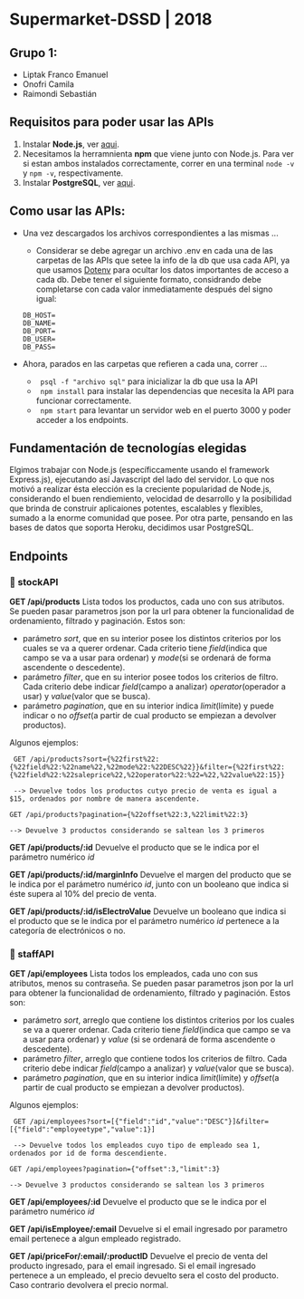 # Supermarket-DSSD | 2018

## Grupo 1:
- Liptak Franco Emanuel
- Onofri Camila
- Raimondi Sebastián

## Requisitos para poder usar las APIs
1. Instalar **Node.js**, ver [aqui](https://nodejs.org/es/download/package-manager/).
2. Necesitamos la herramnienta **npm** que viene junto con Node.js. Para ver si estan ambos instalados correctamente, correr en una terminal `node -v` y `npm -v`, respectivamente.
3. Instalar **PostgreSQL**, ver [aqui](https://www.postgresql.org/download/).

## Como usar las APIs:

- Una vez descargados los archivos correspondientes a las mismas ...
    - Considerar se debe agregar un archivo .env en cada una de las carpetas de las APIs que setee la info de la db que usa cada API, ya que usamos [Dotenv](https://www.npmjs.com/package/dotenv) para ocultar los datos importantes de acceso a cada db. Debe tener el siguiente formato, considrando debe completarse con cada valor inmediatamente después del signo igual:
    ```
    DB_HOST=
    DB_NAME=
    DB_PORT=
    DB_USER=
    DB_PASS=
    ```


- Ahora, parados en las carpetas que refieren a cada una, correr ... 
    - ` psql -f "archivo sql"` para inicializar la db que usa la API
    - ` npm install` para instalar las dependencias que necesita la API para funcionar correctamente.
    - ` npm start` para levantar un servidor web en el puerto 3000 y poder acceder a los endpoints.



## Fundamentación de tecnologías elegidas

Elgimos trabajar con Node.js (específiccamente usando el framework Express.js), ejecutando así Javascript del lado del servidor. Lo que nos motivó a realizar ésta elección es la creciente popularidad de Node.js, considerando el buen rendiemiento, velocidad de desarrollo y la posibilidad que brinda de construir aplicaiones potentes, escalables y flexibles, sumado a la enorme comunidad que posee. Por otra parte, pensando en las bases de datos que soporta Heroku, decidimos usar PostgreSQL.

## Endpoints

### :rocket: stockAPI

**GET /api/products**
Lista todos los productos, cada uno con sus atributos. Se pueden pasar parametros json por la url para obtener la funcionalidad de ordenamiento, filtrado y paginación. Estos son:

- parámetro _sort_, que en su interior posee los distintos criterios por los cuales se va a querer ordenar. Cada criterio tiene _field_(indica que campo se va a usar para ordenar) y _mode_(si se ordenará de forma ascendente o descedente).
- parámetro _filter_, que en su interior posee todos los criterios de filtro. Cada criterio debe indicar _field_(campo a analizar) _operator_(operador a usar) y _value_(valor que se busca).
- parámetro _pagination_, que en su interior indica _limit_(límite) y puede indicar o no _offset_(a partir de cual producto se empiezan a devolver productos).

Algunos ejemplos:

```
 GET /api/products?sort={%22first%22:{%22field%22:%22name%22,%22mode%22:%22DESC%22}}&filter={%22first%22:{%22field%22:%22saleprice%22,%22operator%22:%22=%22,%22value%22:15}}

 --> Devuelve todos los productos cutyo precio de venta es igual a $15, ordenados por nombre de manera ascendente.
```

```
GET /api/products?pagination={%22offset%22:3,%22limit%22:3}

--> Devuelve 3 productos considerando se saltean los 3 primeros
```

**GET /api/products/:id**
Devuelve el producto que se le indica por el parámetro numérico _id_

**GET /api/products/:id/marginInfo**
Devuelve el margen del producto que se le indica por el parámetro numérico _id_, junto con un booleano que indica si éste supera al 10% del precio de venta.


**GET /api/products/:id/isElectroValue**
Devuelve un booleano que indica si el producto que se le indica por el parámetro numérico _id_ pertenece a la categoría de electrónicos o no.





### :rocket: staffAPI


**GET /api/employees**
Lista todos los empleados, cada uno con sus atributos, menos su contraseña. Se pueden pasar parametros json por la url para obtener la funcionalidad de ordenamiento, filtrado y paginación. Estos son:

- parámetro _sort_, arreglo que contiene los distintos criterios por los cuales se va a querer ordenar. Cada criterio tiene _field_(indica que campo se va a usar para ordenar) y _value_ (si se ordenará de forma ascendente o descedente).
- parámetro _filter_, arreglo que contiene todos los criterios de filtro. Cada criterio debe indicar _field_(campo a analizar) y _value_(valor que se busca).
- parámetro _pagination_, que en su interior indica _limit_(límite) y _offset_(a partir de cual producto se empiezan a devolver productos).

Algunos ejemplos:

```
 GET /api/employees?sort=[{"field":"id","value":"DESC"}]&filter=[{"field":"employeetype","value":1}]

 --> Devuelve todos los empleados cuyo tipo de empleado sea 1, ordenados por id de forma descendiente.
```

```
GET /api/employees?pagination={"offset":3,"limit":3}

--> Devuelve 3 productos considerando se saltean los 3 primeros
```

**GET /api/employees/:id**
Devuelve el producto que se le indica por el parámetro numérico _id_

**GET /api/isEmployee/:email**
Devuelve si el email ingresado por parametro email pertenece a algun empleado registrado.

**GET /api/priceFor/:email/:productID**
Devuelve el precio de venta del producto ingresado, para el email ingresado. Si el email ingresado pertenece a un empleado, el precio devuelto sera el costo del producto. Caso contrario devolvera el precio normal.
